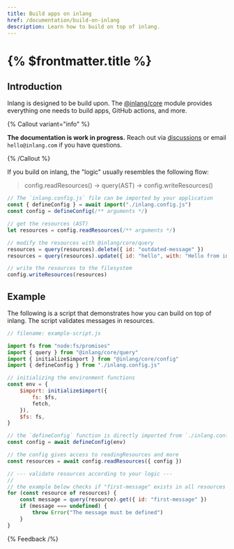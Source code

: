 ```yaml
---
title: Build apps on inlang
href: /documentation/build-on-inlang
description: Learn how to build on top of inlang.
---
```


# {% $frontmatter.title %}

## Introduction

Inlang is designed to be build upon. The [@inlang/core](https://github.com/inlang/inlang/tree/main/source-code/core) module provides everything one needs to build apps, GitHub actions, and more.

{% Callout variant="info" %}

**The documentation is work in progress.** Reach out via [discussions](https://github.com/inlang/inlang/discussions) or email `hello@inlang.com` if you have questions.

{% /Callout %}

If you build on inlang, the "logic" usually resembles the following flow:

> config.readResources() -> query(AST) -> config.writeResources()

```js
// The `inlang.config.js` file can be imported by your application
const { defineConfig } = await import("./inlang.config.js")
const config = defineConfig(/** arguments */)

// get the resources (AST)
let resources = config.readResources(/** arguments */)

// modify the resources with @inlang/core/query
resources = query(resources).delete({ id: "outdated-message" })
resources = query(resources).update({ id: "hello", with: "Hello from inlang" })

// write the resources to the filesystem
config.writeResources(resources)
```

## Example

The following is a script that demonstrates how you can build on top of inlang. The script validates messages in resources.

```js
// filename: example-script.js

import fs from "node:fs/promises"
import { query } from "@inlang/core/query"
import { initialize$import } from "@inlang/core/config"
import { defineConfig } from "./inlang.config.js"

// initializing the environment functions
const env = {
	$import: initialize$import({
		fs: $fs,
		fetch,
	}),
	$fs: fs,
}

// the `defineConfig` function is directly imported from `./inlang.config.js`
const config = await defineConfig(env)

// the config gives access to readingResources and more
const resources = await config.readResources({ config })

// --- validate resources according to your logic ---
//
// the example below checks if "first-message" exists in all resources
for (const resource of resources) {
	const message = query(resource).get({ id: "first-message" })
	if (message === undefined) {
		throw Error("The message must be defined")
	}
}
```

{% Feedback /%}
